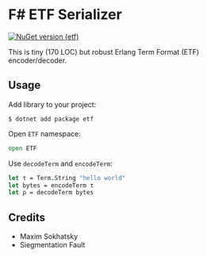 F# ETF Serializer
=================

[![NuGet version (etf)](https://img.shields.io/nuget/v/etf.svg?style=flat-square)](https://www.nuget.org/packages/etf/)

This is tiny (170 LOC) but robust Erlang Term Format (ETF) encoder/decoder.

Usage
-----

Add library to your project:

```
$ dotnet add package etf
```

Open `ETF` namespace:

```fsharp
open ETF
```

Use `decodeTerm` and `encodeTerm`:

```fsharp
let τ = Term.String "hello world"
let bytes = encodeTerm τ
let ρ = decodeTerm bytes
```

Credits
-------

* Maxim Sokhatsky
* Siegmentation Fault

